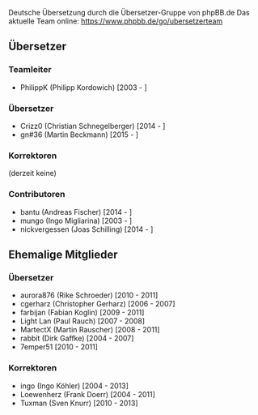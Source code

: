 Deutsche Übersetzung durch die Übersetzer-Gruppe von phpBB.de
Das aktuelle Team online: https://www.phpbb.de/go/ubersetzerteam

## Übersetzer

### Teamleiter

* PhilippK (Philipp Kordowich) [2003 - ]

### Übersetzer
* Crizz0 (Christian Schnegelberger) [2014 - ]
* gn#36 (Martin Beckmann) [2015 - ]

### Korrektoren
(derzeit keine)

### Contributoren
* bantu (Andreas Fischer) [2014 - ]
* mungo (Ingo Migliarina) [2003 - ]
* nickvergessen (Joas Schilling) [2014 - ]


## Ehemalige Mitglieder

### Übersetzer

* aurora876 (Rike Schroeder) [2010 - 2011]
* cgerharz (Christopher Gerharz) [2006 - 2007]
* farbijan (Fabian Koglin) [2009 - 2011]
* Light Lan (Paul Rauch) [2007 - 2008]
* MartectX (Martin Rauscher) [2008 - 2011]
* rabbit (Dirk Gaffke) [2004 - 2007]
* 7emper51 [2010 - 2011]

### Korrektoren

* ingo (Ingo Köhler) [2004 - 2013]
* Loewenherz (Frank Doerr) [2004 - 2011]
* Tuxman (Sven Knurr) [2010 - 2013]
